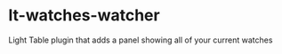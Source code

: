 lt-watches-watcher
==================

Light Table plugin that adds a panel showing all of your current watches
